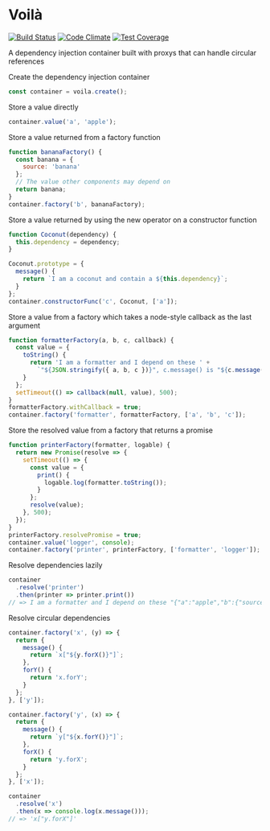 # Voilà
[![Build Status](https://travis-ci.org/Griffingj/voila.svg?branch=master)](https://travis-ci.org/Griffingj/voila)
[![Code Climate](https://codeclimate.com/github/Griffingj/voila/badges/gpa.svg)](https://codeclimate.com/github/Griffingj/voila)
[![Test Coverage](https://codeclimate.com/github/Griffingj/voila/badges/coverage.svg)](https://codeclimate.com/github/Griffingj/voila/coverage)

A dependency injection container built with proxys that can handle circular 
references

Create the dependency injection container

```javascript
const container = voila.create();
```

Store a value directly

```javascript
container.value('a', 'apple');
```

Store a value returned from a factory function  

```javascript
function bananaFactory() {
  const banana = {
    source: 'banana'
  };
  // The value other components may depend on
  return banana;
}
container.factory('b', bananaFactory);
```

Store a value returned by using the new operator on a constructor function

```javascript
function Coconut(dependency) {
  this.dependency = dependency;
}

Coconut.prototype = {
  message() {
    return `I am a coconut and contain a ${this.dependency}`;
  }
};
container.constructorFunc('c', Coconut, ['a']);
```

Store a value from a factory which takes a node-style callback as the last argument

```javascript
function formatterFactory(a, b, c, callback) {
  const value = {
    toString() {
      return 'I am a formatter and I depend on these ' +
        `"${JSON.stringify({ a, b, c })}", c.message() is "${c.message()}"`;
    }
  };
  setTimeout(() => callback(null, value), 500);
}
formatterFactory.withCallback = true;
container.factory('formatter', formatterFactory, ['a', 'b', 'c']);
```


Store the resolved value from a factory that returns a promise

```javascript
function printerFactory(formatter, logable) {
  return new Promise(resolve => {
    setTimeout(() => {
      const value = {
        print() {
          logable.log(formatter.toString());
        }
      };
      resolve(value);
    }, 500);
  });
}
printerFactory.resolvePromise = true;
container.value('logger', console);
container.factory('printer', printerFactory, ['formatter', 'logger']);
```

Resolve dependencies lazily

```javascript
container
  .resolve('printer')
  .then(printer => printer.print())
// => I am a formatter and I depend on these "{"a":"apple","b":{"source":"banana"},"c":{"dependency":"apple"}}", c.message() is "I am a coconut and contain a apple"
```

Resolve circular dependencies

```javascript
container.factory('x', (y) => {
  return {
    message() {
      return `x["${y.forX()}"]`;
    },
    forY() {
      return 'x.forY';
    }
  };
}, ['y']);

container.factory('y', (x) => {
  return {
    message() {
      return `y["${x.forY()}"]`;
    },
    forX() {
      return 'y.forX';
    }
  };
}, ['x']);

container
  .resolve('x')
  .then(x => console.log(x.message()));
// => 'x["y.forX"]'
```
